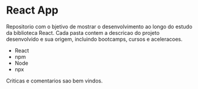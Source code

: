 # React App

Repositorio com o  bjetivo de mostrar o desenvolvimento ao longo do estudo da biblioteca React.
Cada pasta contem a descricao do projeto desenvolvido e sua origem, incluindo bootcamps, cursos e aceleracoes.

* React
* npm 
* Node
* npx

Criticas e comentarios sao bem vindos. 
